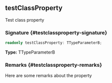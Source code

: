 ## testClassProperty

Test class property

### Signature {#testclassproperty-signature}

```typescript
readonly testClassProperty: TTypeParameterB;
```

**Type:** TTypeParameterB

### Remarks {#testclassproperty-remarks}

Here are some remarks about the property
